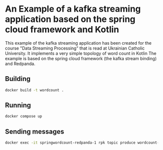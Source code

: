 # An Example of a kafka streaming application based on the spring cloud framework and Kotlin

This example of the kafka streaming application has been created for the course "Data Streaming Processing" that is read at Ukrainian Catholic University. It implements a very simple topology of word count in Kotlin
The example is based on the spring cloud framework (the kafka stream binding) and Redpanda.

## Building 

```bash
docker build -t wordcount .
```

## Running 
```bash
docker compose up 
```

## Sending messages
```bash
docker exec -it springwordcount-redpanda-1 rpk topic produce wordcount-topic --brokers=localhost:29092
```
